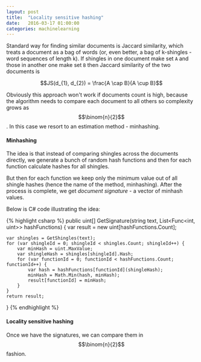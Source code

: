```yaml
---
layout: post
title:  "Locality sensitive hashing"
date:   2016-03-17 01:00:00
categories: machinelearning
---
```


Standard way for finding similar documents is Jaccard similarity, which treats a document 
as a bag of words (or, even better, a bag of k-shingles - word sequences of length k). 
If shingles in one document make set `A` and those in another one make set `B` then Jaccard 
similarity of the two documents is

$$JS(d_{1}, d_{2}) = \frac{A \cap B}{A \cup B}$$ 

Obviously this approach won't work if documents count is high, because the algorithm needs 
to compare each document to all others so complexity grows as $$\binom{n}{2}$$. In this case 
we resort to an estimation method - minhashing.

#### Minhashing

The idea is that instead of comparing shingles across the documents directly, we generate a bunch 
of random hash functions and then for each function calculate hashes for all shingles. 

But then for each function we keep only the minimum value out of all shingle hashes (hence the name 
of the method, minhashing). After the process is complete, we get _document signature_ - a vector 
of minhash values.

Below is C# code illustrating the idea:

{% highlight csharp %}
public uint[] GetSignature(string text, List<Func<int, uint>> hashFunctions)
{
    var result = new uint[hashFunctions.Count];

    var shingles = GetShingles(text);
    for (var shingleId = 0; shingleId < shingles.Count; shingleId++) {
        var minHash = uint.MaxValue;
        var shingleHash = shingles[shingleId].Hash;
        for (var functionId = 0; functionId < hashFunctions.Count; functionId++) {
            var hash = hashFunctions[functionId](shingleHash);
            minHash = Math.Min(hash, minHash);
            result[functionId] = minHash;
        }
    }
    return result;
}
{% endhighlight %}

#### Locality sensitive hashing

Once we have the signatures, we can compare them in $$\binom{n}{2}$$ fashion.


